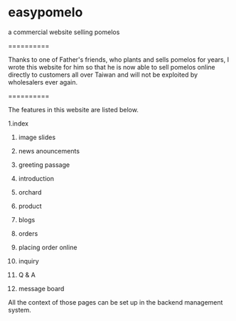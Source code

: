 easypomelo
==========

a commercial website selling pomelos

==========

Thanks to one of Father's friends, who plants and sells pomelos for years, I wrote this website for him so that he is now able to sell pomelos online directly to customers all over Taiwan and will not be exploited by wholesalers ever again. 

==========

The features in this website are listed below.

1.index
  1. image slides
  2. news anouncements
  3. greeting passage

2. introduction
  1. orchard
  2. product
  
3. blogs

4. orders
  1. placing order online
  2. inquiry

5. Q & A
6. message board

All the context of those pages can be set up in the backend management system.

